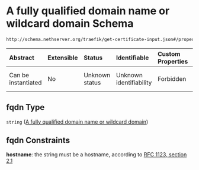 # A fully qualified domain name or wildcard domain Schema

```txt
http://schema.nethserver.org/traefik/get-certificate-input.json#/properties/fqdn
```



| Abstract            | Extensible | Status         | Identifiable            | Custom Properties | Additional Properties | Access Restrictions | Defined In                                                                                |
| :------------------ | :--------- | :------------- | :---------------------- | :---------------- | :-------------------- | :------------------ | :---------------------------------------------------------------------------------------- |
| Can be instantiated | No         | Unknown status | Unknown identifiability | Forbidden         | Allowed               | none                | [get-certificate-input.json\*](traefik/get-certificate-input.json "open original schema") |

## fqdn Type

`string` ([A fully qualified domain name or wildcard domain](get-certificate-input-properties-a-fully-qualified-domain-name-or-wildcard-domain.md))

## fqdn Constraints

**hostname**: the string must be a hostname, according to [RFC 1123, section 2.1](https://tools.ietf.org/html/rfc1123 "check the specification")
